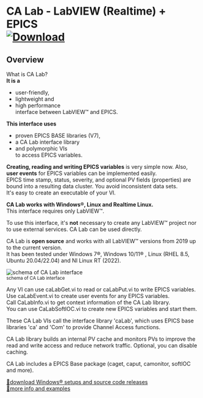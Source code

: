 # CA Lab - LabVIEW (Realtime) + EPICS</br>[![Download](https://github-production-user-asset-6210df.s3.amazonaws.com/17197773/256530946-ddda9486-4d74-4e74-b729-1843c2a9ea0d.png "Download")](https://github.com/epics-extensions/CALab/releases "Download")


## Overview

What is CA Lab?<br/>
**It is a**<br/>
- user-friendly,<br/>
- lightweight and<br/>
- high performance<br/>interface between LabVIEW™ and EPICS.<br/>

**This interface uses**<br/>
- proven EPICS BASE libraries (V7),<br/>
- a CA Lab interface library<br/>
- and polymorphic VIs<br/>
to access EPICS variables.

**Creating, reading and writing EPICS variables** is very simple now. Also, **user events** for EPICS variables can be implemented easily.<br/>
EPICS time stamp, status, severity, and optional PV fields (properties) are bound into a resulting data cluster. You avoid inconsistent data sets.<br/>
It's easy to create an executable of your VI.

**CA Lab works with Windows®, Linux and Realtime Linux.**<br/>
This interface requires only LabVIEW™.

To use this interface, it's **not** necessary to create any LabVIEW™ project nor to use external services. CA Lab can be used directly.

CA Lab is **open source** and works with all LabVIEW™ versions from 2019 up to the current version.<br/>
It has been tested under Windows 7®, Windows 10/11® , Linux (RHEL 8.5, Ubuntu 20.04/22.04) and NI Linux RT (2022).

<img src="https://github.com/epics-extensions/CALab/assets/17197773/a975e0fc-20b8-441d-8013-f0d11c06898b"
    alt="schema of CA Lab interface"><br/>
<sup>schema of CA Lab interface</sup>

Any VI can use caLabGet.vi to read or caLabPut.vi to write EPICS variables.<br/>
Use caLabEvent.vi to create user events for any EPICS variables.<br/>
Call CaLabInfo.vi to get context information of the CA Lab library.<br/>
You can use CaLabSoftIOC.vi to create new EPICS variables and start them.

These CA Lab VIs call the interface library 'caLab', which uses EPICS base libraries 'ca' and 'Com' to provide Channel Access functions.

CA Lab library builds an internal PV cache and monitors PVs to improve the read and write access and reduce network traffic. Optional, you can disable caching.

CA Lab includes a EPICS Base package (caget, caput, camonitor, softIOC and more).

<a href="https://github.com/epics-extensions/CALab/releases">🔗download Windows® setups and source code releases</a></br>
<a href="https://www.helmholtz-berlin.de/zentrum/organisation/it/calab/index_en.html">🔗more info and examples</a>
